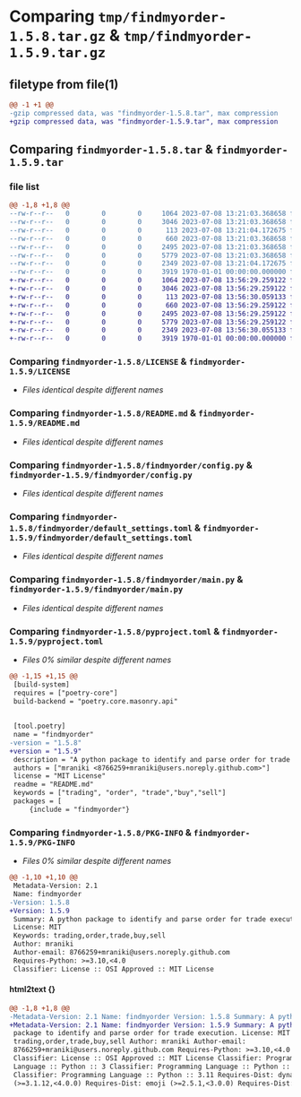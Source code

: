 # Comparing `tmp/findmyorder-1.5.8.tar.gz` & `tmp/findmyorder-1.5.9.tar.gz`

## filetype from file(1)

```diff
@@ -1 +1 @@
-gzip compressed data, was "findmyorder-1.5.8.tar", max compression
+gzip compressed data, was "findmyorder-1.5.9.tar", max compression
```

## Comparing `findmyorder-1.5.8.tar` & `findmyorder-1.5.9.tar`

### file list

```diff
@@ -1,8 +1,8 @@
--rw-r--r--   0        0        0     1064 2023-07-08 13:21:03.368658 findmyorder-1.5.8/LICENSE
--rw-r--r--   0        0        0     3046 2023-07-08 13:21:03.368658 findmyorder-1.5.8/README.md
--rw-r--r--   0        0        0      113 2023-07-08 13:21:04.172675 findmyorder-1.5.8/findmyorder/__init__.py
--rw-r--r--   0        0        0      660 2023-07-08 13:21:03.368658 findmyorder-1.5.8/findmyorder/config.py
--rw-r--r--   0        0        0     2495 2023-07-08 13:21:03.368658 findmyorder-1.5.8/findmyorder/default_settings.toml
--rw-r--r--   0        0        0     5779 2023-07-08 13:21:03.368658 findmyorder-1.5.8/findmyorder/main.py
--rw-r--r--   0        0        0     2349 2023-07-08 13:21:04.172675 findmyorder-1.5.8/pyproject.toml
--rw-r--r--   0        0        0     3919 1970-01-01 00:00:00.000000 findmyorder-1.5.8/PKG-INFO
+-rw-r--r--   0        0        0     1064 2023-07-08 13:56:29.259122 findmyorder-1.5.9/LICENSE
+-rw-r--r--   0        0        0     3046 2023-07-08 13:56:29.259122 findmyorder-1.5.9/README.md
+-rw-r--r--   0        0        0      113 2023-07-08 13:56:30.059133 findmyorder-1.5.9/findmyorder/__init__.py
+-rw-r--r--   0        0        0      660 2023-07-08 13:56:29.259122 findmyorder-1.5.9/findmyorder/config.py
+-rw-r--r--   0        0        0     2495 2023-07-08 13:56:29.259122 findmyorder-1.5.9/findmyorder/default_settings.toml
+-rw-r--r--   0        0        0     5779 2023-07-08 13:56:29.259122 findmyorder-1.5.9/findmyorder/main.py
+-rw-r--r--   0        0        0     2349 2023-07-08 13:56:30.055133 findmyorder-1.5.9/pyproject.toml
+-rw-r--r--   0        0        0     3919 1970-01-01 00:00:00.000000 findmyorder-1.5.9/PKG-INFO
```

### Comparing `findmyorder-1.5.8/LICENSE` & `findmyorder-1.5.9/LICENSE`

 * *Files identical despite different names*

### Comparing `findmyorder-1.5.8/README.md` & `findmyorder-1.5.9/README.md`

 * *Files identical despite different names*

### Comparing `findmyorder-1.5.8/findmyorder/config.py` & `findmyorder-1.5.9/findmyorder/config.py`

 * *Files identical despite different names*

### Comparing `findmyorder-1.5.8/findmyorder/default_settings.toml` & `findmyorder-1.5.9/findmyorder/default_settings.toml`

 * *Files identical despite different names*

### Comparing `findmyorder-1.5.8/findmyorder/main.py` & `findmyorder-1.5.9/findmyorder/main.py`

 * *Files identical despite different names*

### Comparing `findmyorder-1.5.8/pyproject.toml` & `findmyorder-1.5.9/pyproject.toml`

 * *Files 0% similar despite different names*

```diff
@@ -1,15 +1,15 @@
 [build-system]
 requires = ["poetry-core"]
 build-backend = "poetry.core.masonry.api"
 
 
 [tool.poetry]
 name = "findmyorder"
-version = "1.5.8"
+version = "1.5.9"
 description = "A python package to identify and parse order for trade execution."
 authors = ["mraniki <8766259+mraniki@users.noreply.github.com>"]
 license = "MIT License"
 readme = "README.md"
 keywords = ["trading", "order", "trade","buy","sell"]
 packages = [
     {include = "findmyorder"}
```

### Comparing `findmyorder-1.5.8/PKG-INFO` & `findmyorder-1.5.9/PKG-INFO`

 * *Files 0% similar despite different names*

```diff
@@ -1,10 +1,10 @@
 Metadata-Version: 2.1
 Name: findmyorder
-Version: 1.5.8
+Version: 1.5.9
 Summary: A python package to identify and parse order for trade execution.
 License: MIT
 Keywords: trading,order,trade,buy,sell
 Author: mraniki
 Author-email: 8766259+mraniki@users.noreply.github.com
 Requires-Python: >=3.10,<4.0
 Classifier: License :: OSI Approved :: MIT License
```

#### html2text {}

```diff
@@ -1,8 +1,8 @@
-Metadata-Version: 2.1 Name: findmyorder Version: 1.5.8 Summary: A python
+Metadata-Version: 2.1 Name: findmyorder Version: 1.5.9 Summary: A python
 package to identify and parse order for trade execution. License: MIT Keywords:
 trading,order,trade,buy,sell Author: mraniki Author-email:
 8766259+mraniki@users.noreply.github.com Requires-Python: >=3.10,<4.0
 Classifier: License :: OSI Approved :: MIT License Classifier: Programming
 Language :: Python :: 3 Classifier: Programming Language :: Python :: 3.10
 Classifier: Programming Language :: Python :: 3.11 Requires-Dist: dynaconf
 (>=3.1.12,<4.0.0) Requires-Dist: emoji (>=2.5.1,<3.0.0) Requires-Dist:
```

